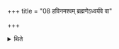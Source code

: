 +++
title = "08 हविनमश्वम् ब्रह्मणेऽध्वर्यवे वा"

+++

<details><summary>थिते</summary>

8. a horse capable of carrying (a chariot) to the Brahman or to the Adhvaryu;
</details>

